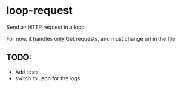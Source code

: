 # loop-request

Send an HTTP request in a loop

For now, it handles only Get requests, and must change url in the file

## TODO:
- Add tests
- switch to .json for the logs
